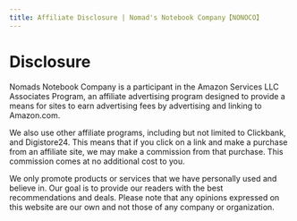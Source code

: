 ```yaml
---
title: Affiliate Disclosure | Nomad's Notebook Company【NONOCO】
---
```


# Disclosure

Nomads Notebook Company is a participant in the Amazon Services LLC Associates Program, an affiliate advertising program designed to provide a means for sites to earn advertising fees by advertising and linking to Amazon.com.

We also use other affiliate programs, including but not limited to Clickbank, and Digistore24. This means that if you click on a link and make a purchase from an affiliate site, we may make a commission from that purchase. This commission comes at no additional cost to you.

We only promote products or services that we have personally used and believe in. Our goal is to provide our readers with the best recommendations and deals. Please note that any opinions expressed on this website are our own and not those of any company or organization.
